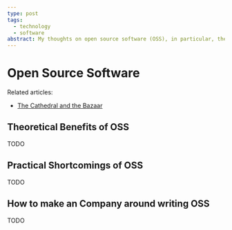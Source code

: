 ```yaml
---
type: post
tags:
  - technology
  - software
abstract: My thoughts on open source software (OSS), in particular, the theoretical benefits of OSS, the practical shortcomings of OSS, and how to make a profitable company that writes (a nonnegligible amount of) OSS.
---
```


# Open Source Software

Related articles:
- [The Cathedral and the Bazaar](https://www.tabletmag.com/sections/news/articles/the-cathedral-or-the-bizarre)

## Theoretical Benefits of OSS

TODO

## Practical Shortcomings of OSS

TODO

## How to make an Company around writing OSS

TODO
